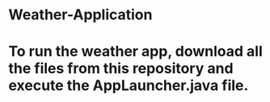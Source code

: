 # Weather-Application
# To run the weather app, download all the files from this repository and execute the AppLauncher.java file.
